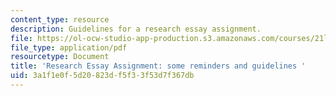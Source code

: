 ```yaml
---
content_type: resource
description: Guidelines for a research essay assignment.
file: https://ol-ocw-studio-app-production.s3.amazonaws.com/courses/21l-005-introduction-to-drama-fall-2004/3a1f1e0f5d20823df5f33f53d7f367db_essay_assignmt.pdf
file_type: application/pdf
resourcetype: Document
title: 'Research Essay Assignment: some reminders and guidelines '
uid: 3a1f1e0f-5d20-823d-f5f3-3f53d7f367db
---
```

